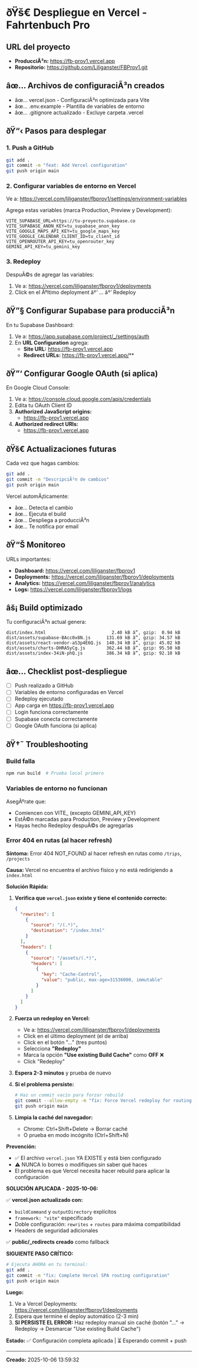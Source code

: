 ﻿# ðŸš€ Despliegue en Vercel - Fahrtenbuch Pro

## URL del proyecto
- **ProducciÃ³n:** https://fb-prov1.vercel.app
- **Repositorio:** https://github.com/Liliganster/FBProv1.git

## âœ… Archivos de configuraciÃ³n creados

- âœ… vercel.json - ConfiguraciÃ³n optimizada para Vite
- âœ… .env.example - Plantilla de variables de entorno
- âœ… .gitignore actualizado - Excluye carpeta .vercel

## ðŸ“‹ Pasos para desplegar

### 1. Push a GitHub

```bash
git add .
git commit -m "feat: Add Vercel configuration"
git push origin main
```

### 2. Configurar variables de entorno en Vercel

Ve a: https://vercel.com/liliganster/fbprov1/settings/environment-variables

Agrega estas variables (marca Production, Preview y Development):

```env
VITE_SUPABASE_URL=https://tu-proyecto.supabase.co
VITE_SUPABASE_ANON_KEY=tu_supabase_anon_key
VITE_GOOGLE_MAPS_API_KEY=tu_google_maps_key
VITE_GOOGLE_CALENDAR_CLIENT_ID=tu_client_id
VITE_OPENROUTER_API_KEY=tu_openrouter_key
GEMINI_API_KEY=tu_gemini_key
```

### 3. Redeploy

DespuÃ©s de agregar las variables:
1. Ve a: https://vercel.com/liliganster/fbprov1/deployments
2. Click en el Ãºltimo deployment â†’ ... â†’ Redeploy

## ðŸ”§ Configurar Supabase para producciÃ³n

En tu Supabase Dashboard:

1. Ve a: https://app.supabase.com/project/_/settings/auth
2. En **URL Configuration** agrega:
   - **Site URL:** https://fb-prov1.vercel.app
   - **Redirect URLs:** https://fb-prov1.vercel.app/**

## ðŸ”‘ Configurar Google OAuth (si aplica)

En Google Cloud Console:

1. Ve a: https://console.cloud.google.com/apis/credentials
2. Edita tu OAuth Client ID
3. **Authorized JavaScript origins:**
   - https://fb-prov1.vercel.app
4. **Authorized redirect URIs:**
   - https://fb-prov1.vercel.app

## ðŸš€ Actualizaciones futuras

Cada vez que hagas cambios:

```bash
git add .
git commit -m "DescripciÃ³n de cambios"
git push origin main
```

Vercel automÃ¡ticamente:
- âœ… Detecta el cambio
- âœ… Ejecuta el build  
- âœ… Despliega a producciÃ³n
- âœ… Te notifica por email

## ðŸ“Š Monitoreo

URLs importantes:
- **Dashboard:** https://vercel.com/liliganster/fbprov1
- **Deployments:** https://vercel.com/liliganster/fbprov1/deployments
- **Analytics:** https://vercel.com/liliganster/fbprov1/analytics
- **Logs:** https://vercel.com/liliganster/fbprov1/logs

## âš¡ Build optimizado

Tu configuraciÃ³n actual genera:

```
dist/index.html                         2.40 kB â”‚ gzip:  0.94 kB
dist/assets/supabase-BAcc0x8N.js      131.69 kB â”‚ gzip: 34.57 kB
dist/assets/react-vendor-aS3p4E6Q.js  140.34 kB â”‚ gzip: 45.02 kB
dist/assets/charts-DHRA5yCg.js        362.44 kB â”‚ gzip: 95.50 kB
dist/assets/index-34iN-phQ.js         386.34 kB â”‚ gzip: 92.10 kB
```

## âœ… Checklist post-despliegue

- [ ] Push realizado a GitHub
- [ ] Variables de entorno configuradas en Vercel
- [ ] Redeploy ejecutado
- [ ] App carga en https://fb-prov1.vercel.app
- [ ] Login funciona correctamente
- [ ] Supabase conecta correctamente
- [ ] Google OAuth funciona (si aplica)

## ðŸ†˜ Troubleshooting

### Build falla

```bash
npm run build  # Prueba local primero
```

### Variables de entorno no funcionan

AsegÃºrate que:
- Comiencen con VITE_ (excepto GEMINI_API_KEY)
- EstÃ©n marcadas para Production, Preview y Development
- Hayas hecho Redeploy despuÃ©s de agregarlas

### Error 404 en rutas (al hacer refresh)

**Síntoma:** Error 404 NOT_FOUND al hacer refresh en rutas como `/trips`, `/projects`

**Causa:** Vercel no encuentra el archivo físico y no está redirigiendo a `index.html`

**Solución Rápida:**

1. **Verifica que `vercel.json` existe y tiene el contenido correcto:**
   ```json
   {
     "rewrites": [
       {
         "source": "/(.*)",
         "destination": "/index.html"
       }
     ],
     "headers": [
       {
         "source": "/assets/(.*)",
         "headers": [
           {
             "key": "Cache-Control",
             "value": "public, max-age=31536000, immutable"
           }
         ]
       }
     ]
   }
   ```

2. **Fuerza un redeploy en Vercel:**
   - Ve a: https://vercel.com/liliganster/fbprov1/deployments
   - Click en el último deployment (el de arriba)
   - Click en el botón "..." (tres puntos)
   - Selecciona **"Redeploy"**
   - Marca la opción **"Use existing Build Cache"** como **OFF** ❌
   - Click "Redeploy"

3. **Espera 2-3 minutos** y prueba de nuevo

4. **Si el problema persiste:**
   ```bash
   # Haz un commit vacío para forzar rebuild
   git commit --allow-empty -m "fix: Force Vercel redeploy for routing"
   git push origin main
   ```

5. **Limpia la caché del navegador:**
   - Chrome: Ctrl+Shift+Delete → Borrar caché
   - O prueba en modo incógnito (Ctrl+Shift+N)

**Prevención:** 
- ✅ El archivo `vercel.json` YA EXISTE y está bien configurado
- ⚠️ NUNCA lo borres o modifiques sin saber qué haces
- El problema es que Vercel necesita hacer rebuild para aplicar la configuración

**SOLUCIÓN APLICADA - 2025-10-06:**

✅ **vercel.json actualizado con:**
- `buildCommand` y `outputDirectory` explícitos
- `framework: "vite"` especificado
- Doble configuración: `rewrites` + `routes` para máxima compatibilidad
- Headers de seguridad adicionales

✅ **public/_redirects creado** como fallback

**SIGUIENTE PASO CRÍTICO:**
```bash
# Ejecuta AHORA en tu terminal:
git add .
git commit -m "fix: Complete Vercel SPA routing configuration"
git push origin main
```

**Luego:**
1. Ve a Vercel Deployments: https://vercel.com/liliganster/fbprov1/deployments
2. Espera que termine el deploy automático (2-3 min)
3. **SI PERSISTE EL ERROR:** Haz redeploy manual sin caché (botón "..." → Redeploy → Desmarcar "Use existing Build Cache")

**Estado:** ✅ Configuración completa aplicada | ⏳ Esperando commit + push

---

**Creado:** 2025-10-06 13:59:32
